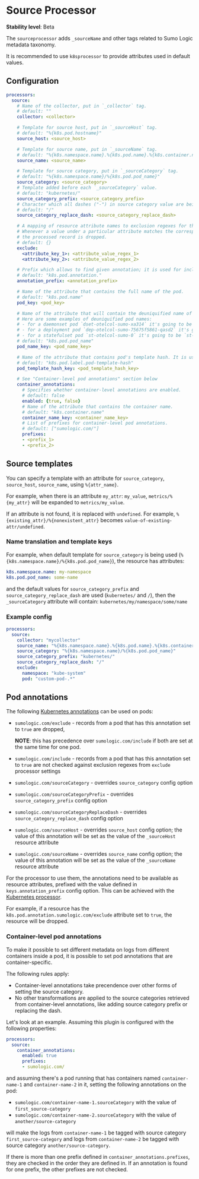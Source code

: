 # Source Processor

**Stability level**: Beta

The `sourceprocessor` adds `_sourceName` and other tags related to Sumo Logic metadata taxonomy.

It is recommended to use `k8sprocessor` to provide attributes used in default values.

## Configuration

```yaml
processors:
  source:
    # Name of the collector, put in `_collector` tag.
    # default: ""
    collector: <collector>

    # Template for source host, put in `_sourceHost` tag.
    # default: "%{k8s.pod.hostname}"
    source_host: <source_host>

    # Template for source name, put in `_sourceName` tag.
    # default: "%{k8s.namespace.name}.%{k8s.pod.name}.%{k8s.container.name}"
    source_name: <source_name>

    # Template for source category, put in `_sourceCategory` tag.
    # default: "%{k8s.namespace.name}/%{k8s.pod.pod_name}"
    source_category: <source_category>
    # Template added before each `_sourceCategory` value.
    # default: "kubernetes/"
    source_category_prefix: <source_category_prefix>
    # Character which all dashes ("-") in source category value are being replaced to.
    # default: "/"
    source_category_replace_dash: <source_category_replace_dash>

    # A mapping of resource attribute names to exclusion regexes for the attribute values.
    # Whenever a value under a particular attribute matches the corresponding regex,
    # the processed record is dropped.
    # default: {}
    exclude:
      <attribute_key_1>: <attribute_value_regex_1>
      <attribute_key_2>: <attribute_value_regex_2>

    # Prefix which allows to find given annotation; it is used for including/excluding pods, among other attributes.
    # default: "k8s.pod.annotation."
    annotation_prefix: <annotation_prefix>

    # Name of the attribute that contains the full name of the pod.
    # default: "k8s.pod.name"
    pod_key: <pod_key>

    # Name of the attribute that will contain the deuniquified name of the pod.
    # Here are some examples of deuniquified pod names:
    # - for a daemonset pod `dset-otelcol-sumo-xa314` it's going to be `dset-otelcol-sumo`
    # - for a deployment pod `dep-otelcol-sumo-75675f5861-qasd2` it's going to be `dep-otelcol-sumo`
    # - for a statefulset pod `st-otelcol-sumo-0` it's going to be `st-otelcol-sumo`
    # default: "k8s.pod.pod_name"
    pod_name_key: <pod_name_key>

    # Name of the attribute that contains pod's template hash. It is used for pod name extraction.
    # default: "k8s.pod.label.pod-template-hash"
    pod_template_hash_key: <pod_template_hash_key>

    # See "Container-level pod annotations" section below
    container_annotations:
      # Specifies whether container-level annotations are enabled.
      # default: false
      enabled: {true, false}
      # Name of the attribute that contains the container name.
      # default: "k8s.container.name"
      container_name_key: <container_name_key>
      # List of prefixes for container-level pod annotations.
      # default: ["sumologic.com/"]
      prefixes:
      - <prefix_1>
      - <prefix_2>
```

## Source templates

You can specify a template with an attribute for `source_category`, `source_host`, `source_name`, using `%{attr_name}`.

For example, when there is an attribute `my_attr`: `my_value`, `metrics/%{my_attr}`
will be expanded to `metrics/my_value`.

If an attribute is not found, it is replaced with `undefined`.
For example, `%{existing_attr}/%{nonexistent_attr}` becomes `value-of-existing-attr/undefined`.

### Name translation and template keys

For example, when default template for `source_category` is being used (`%{k8s.namespace.name}/%{k8s.pod.pod_name}`),
the resource has attributes:

```yaml
k8s.namespace.name: my-namespace
k8s.pod.pod_name: some-name
```

and the default values for `source_category_prefix` and `source_category_replace_dash` are used (`kubernetes/` and `/`),
then the `_sourceCategory` attribute will contain: `kubernetes/my/namespace/some/name`

### Example config

```yaml
processors:
  source:
    collector: "mycollector"
    source_name: "%{k8s.namespace.name}.%{k8s.pod.name}.%{k8s.container.name}"
    source_category: "%{k8s.namespace.name}/%{k8s.pod.pod_name}"
    source_category_prefix: "kubernetes/"
    source_category_replace_dash: "/"
    exclude:
      namespace: "kube-system"
      pod: "custom-pod-.*"
```

## Pod annotations

The following [Kubernetes annotations][k8s_annotations_doc] can be used on pods:

- `sumologic.com/exclude` - records from a pod that has this annotation set to
  `true` are dropped,

  **NOTE**: this has precedence over `sumologic.com/include` if both are set at
  the same time for one pod.

- `sumologic.com/include` - records from a pod that has this annotation set to
  `true` are not checked against exclusion regexes from `exclude` processor settings

- `sumologic.com/sourceCategory` - overrides `source_category` config option
- `sumologic.com/sourceCategoryPrefix` - overrides `source_category_prefix` config option
- `sumologic.com/sourceCategoryReplaceDash` - overrides `source_category_replace_dash` config option
- `sumologic.com/sourceHost` - overrides `source_host` config option;
  the value of this annotation will be set as the value of the `_sourceHost` resource attribute
- `sumologic.com/sourceName` - overrides `source_name` config option;
  the value of this annotation will be set as the value of the `_sourceName` resource attribute

For the processor to use them, the annotations need to be available as resource
attributes, prefixed with the value defined in `keys.annotation_prefix` config option.
This can be achieved with the [Kubernetes processor](../k8sprocessor).

For example, if a resource has the `k8s.pod.annotation.sumologic.com/exclude`
attribute set to `true`, the resource will be dropped.

[k8s_annotations_doc]: https://kubernetes.io/docs/concepts/overview/working-with-objects/annotations/

### Container-level pod annotations

To make it possible to set different metadata on logs from different containers inside a pod,
it is possible to set pod annotations that are container-specific.

The following rules apply:

- Container-level annotations take precendence over other forms of setting the source category.
- No other transformations are applied to the source categories retrieved from
  container-level annotations, like adding source category prefix or replacing the dash.

Let's look at an example. Assuming this plugin is configured with the following properties:

```yaml
processors:
  source:
    container_annotations:
      enabled: true
      prefixes:
      - sumologic.com/
```

and assuming there's a pod running that has containers named `container-name-1` and `container-name-2` in it,
setting the following annotations on the pod:

- `sumologic.com/container-name-1.sourceCategory` with the value of `first_source-category`
- `sumologic.com/container-name-2.sourceCategory` with the value of `another/source-category`

will make the logs from `container-name-1` be tagged with source category `first_source-category`
and logs from `container-name-2` be tagged with source category `another/source-category`.

If there is more than one prefix defined in `container_annotations.prefixes`,
they are checked in the order they are defined in. If an annotation is found for one prefix,
the other prefixes are not checked.
